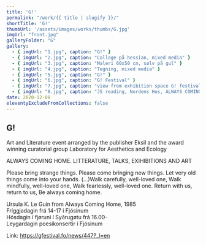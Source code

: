 ```yaml
---
title: 'G!'
permalink: "/work/{{ title | slugify }}/"
shortTitle: 'G!'
thumbUrl: '/assets/images/works/thumbs/G.jpg'
imgUrl: "front.jpg"
galleryFolder: "G"
gallery:
  - { imgUrl: "1.jpg", caption: "G!" }
  - { imgUrl: "2.jpg", caption: "Collage på hessian, mixed media" }
  - { imgUrl: "3.jpg", caption: "Maleri 60x50 cm, sølv på gul" }
  - { imgUrl: "4.jpg", caption: "Tegning, mixed media" }
  - { imgUrl: "5.jpg", caption: "G!" }
  - { imgUrl: "6.jpg", caption: "G! Festival" }
  - { imgUrl: "7.jpg", caption: "view from exhibition space G! festival" }
  - { imgUrl: "8.jpg", caption: "JS reading, Nordens Hus, ALWAYS COMING HOME!" }
date: 2020-12-08
eleventyExcludeFromCollections: false
---
```



<div class="Txt">
  <h2>G!</h2>
  <p>Art and Literature event arranged by the publisher Eksil and the award winning curatorial group Laboratory for Aesthetics and Ecology</p>
  <p>ALWAYS COMING HOME.&nbsp;LITTERATURE, TALKS, EXIHIBITIONS AND ART</p>
  <p>Please bring strange things. Please come bringing new things. Let very old things come into your hands. (…)Walk carefully, well-loved one, Walk mindfully, well-loved one, Walk fearlessly, well-loved one. Return with us, return to us, Be always coming home.</p>
  <p>Ursula K. Le Guin from Always Coming Home, 1985<br>
  Fríggjadagin frá 14-17 í Fjósinum<br>
  Hósdagin í fjøruni í Syðrugøtu frá 16.00-<br>
  Leygardagin poesikonsertir í Fjósinum</p>
  <p>Link: <a href="https://gfestival.fo/news/447?_l=en" target="_blank">https://gfestival.fo/news/447?_l=en</a></p>
</div>